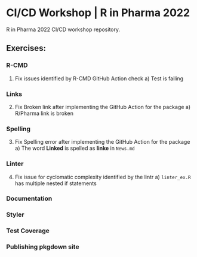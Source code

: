 # CI/CD Workshop | R in Pharma 2022

R in Pharma 2022 CI/CD workshop repository.


## Exercises:

### R-CMD 
1) Fix issues identified by R-CMD GitHub Action check
a) Test is failing

### Links
2) Fix Broken link after implementing the GitHub Action for the package
a) R/Pharma link is broken

### Spelling
3) Fix Spelling error after implementing the GitHub Action for the package
a) The word **Linked** is spelled as **linke** in `News.md`

### Linter
4) Fix issue for cyclomatic complexity identified by the lintr
a) `linter_ex.R` has multiple nested if statements 

### Documentation

### Styler

### Test Coverage

### Publishing pkgdown site
